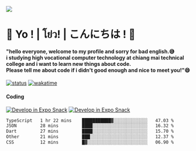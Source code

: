 <a href="#">
  <img src="https://user-images.githubusercontent.com/53619535/207896410-fee92aa4-65f2-4b27-91d3-86f8424178d3.gif" />
</a>

# 👋 Yo ! | โย่ว! | こんにちは ! 👋

<h4>"hello everyone, welcome to my profile and sorry for bad english.😅<br />
i studying high vocational computer technology at chiang mai technical college and i want to learn new things about code. <br />
Please tell me about code if i didn't good enough and nice to meet you!"😄</h4>

[![status](https://img.shields.io/badge/Freelance_status-Not_Avaliable-red)](https://whyzotee.vercel.app)
[![wakatime](https://wakatime.com/badge/user/3ff4daa0-dc37-4cca-9446-11cce239b396.svg)](https://wakatime.com/@3ff4daa0-dc37-4cca-9446-11cce239b396)

#### Coding
[![Develop in Expo Snack](https://img.shields.io/badge/Flutter-119EFF.svg?style=for-the-badge&logo=flutter&labelColor=FFF&logoColor=119EFF)](https://flutter.dev/)
[![Develop in Expo Snack](https://img.shields.io/badge/Expo-000.svg?style=for-the-badge&logo=EXPO&labelColor=FFF&logoColor=000)](https://expo.dev/)

<!--START_SECTION:waka-->

```txt
TypeScript   1 hr 22 mins    ███████████▓░░░░░░░░░░░░░   47.03 %
JSON         28 mins         ████░░░░░░░░░░░░░░░░░░░░░   16.32 %
Dart         27 mins         ████░░░░░░░░░░░░░░░░░░░░░   15.70 %
Other        21 mins         ███░░░░░░░░░░░░░░░░░░░░░░   12.37 %
CSS          12 mins         █▓░░░░░░░░░░░░░░░░░░░░░░░   06.90 %
```

<!--END_SECTION:waka-->
